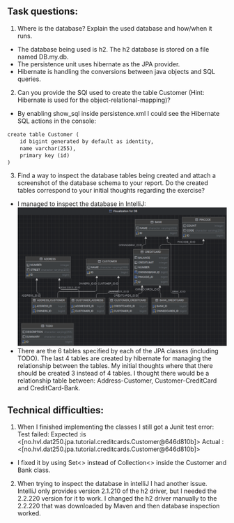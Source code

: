 ## Task questions:

1. Where is the database? Explain the used database and how/when it runs.
- The database being used is h2. The h2 database is stored on a file named DB.my.db. 
- The persistence unit uses hibernate as the JPA provider. 
- Hibernate is handling the conversions between java objects and SQL queries.

2. Can you provide the SQl used to create the table Customer (Hint: Hibernate is used for the object-relational-mapping)?
- By enabling show_sql inside persistence.xml I could see the Hibernate SQL actions in the console:
```
create table Customer (
    id bigint generated by default as identity,
    name varchar(255),
    primary key (id)
)
```

3. Find a way to inspect the database tables being created and attach a screenshot of the database schema to your report. 
Do the created tables correspond to your initial thoughts regarding the exercise?
- I managed to inspect the database  in IntelliJ:
![img.png](img.png)
- There are the 6 tables specified by each of the JPA classes (including TODO). 
The last 4 tables are created by hibernate for managing the relationship between the tables.
My initial thoughts where that there should be created 3 instead of 4 tables. I thought there would be a relationship table between: Address-Customer, Customer-CreditCard and CreditCard-Bank.


## Technical difficulties:

1. When I finished implementing the classes I still got a Junit test error:
Test failed:
Expected :is <[no.hvl.dat250.jpa.tutorial.creditcards.Customer@646d810b]>
Actual   :   <[no.hvl.dat250.jpa.tutorial.creditcards.Customer@646d810b]>
- I fixed it by using Set<> instead of Collection<> inside the Customer and Bank class.


2. When trying to inspect the database in intelliJ I had another issue. 
IntelliJ only provides version 2.1.210 of the h2 driver, but I needed the 2.2.220 version for it to work.
I changed the h2 driver manually to the 2.2.220 that was downloaded by Maven and then database inspection worked.